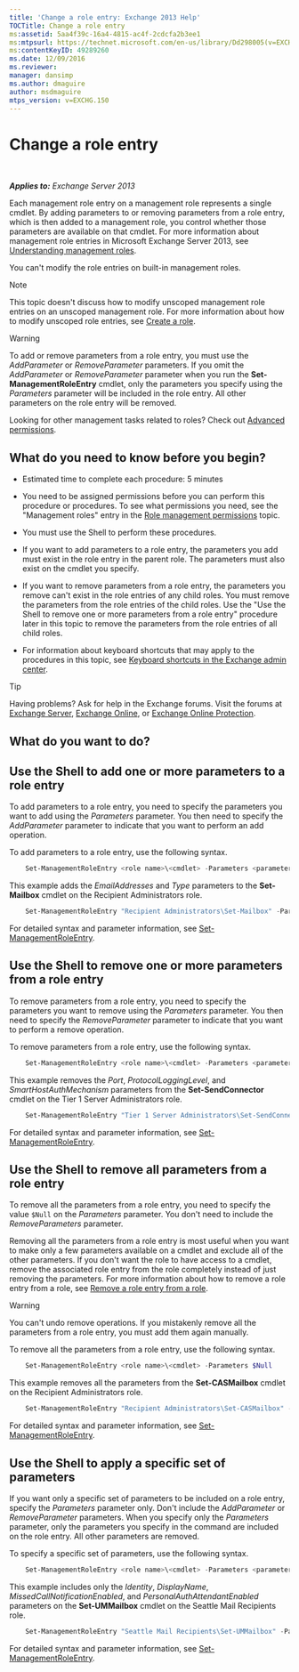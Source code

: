 ```yaml
---
title: 'Change a role entry: Exchange 2013 Help'
TOCTitle: Change a role entry
ms:assetid: 5aa4f39c-16a4-4815-ac4f-2cdcfa2b3ee1
ms:mtpsurl: https://technet.microsoft.com/en-us/library/Dd298005(v=EXCHG.150)
ms:contentKeyID: 49289260
ms.date: 12/09/2016
ms.reviewer: 
manager: dansimp
ms.author: dmaguire
author: msdmaguire
mtps_version: v=EXCHG.150
---
```


# Change a role entry

 

_**Applies to:** Exchange Server 2013_


Each management role entry on a management role represents a single cmdlet. By adding parameters to or removing parameters from a role entry, which is then added to a management role, you control whether those parameters are available on that cmdlet. For more information about management role entries in Microsoft Exchange Server 2013, see [Understanding management roles](understanding-management-roles-exchange-2013-help.md).

You can't modify the role entries on built-in management roles.


> [!NOTE]
> This topic doesn't discuss how to modify unscoped management role entries on an unscoped management role. For more information about how to modify unscoped role entries, see <A href="create-a-role-exchange-2013-help.md">Create a role</A>.




> [!WARNING]
> To add or remove parameters from a role entry, you must use the <EM>AddParameter</EM> or <EM>RemoveParameter</EM> parameters. If you omit the <EM>AddParameter</EM> or <EM>RemoveParameter</EM> parameter when you run the <STRONG>Set-ManagementRoleEntry</STRONG> cmdlet, only the parameters you specify using the <EM>Parameters</EM> parameter will be included in the role entry. All other parameters on the role entry will be removed.



Looking for other management tasks related to roles? Check out [Advanced permissions](advanced-permissions-exchange-2013-help.md).

## What do you need to know before you begin?

  - Estimated time to complete each procedure: 5 minutes

  - You need to be assigned permissions before you can perform this procedure or procedures. To see what permissions you need, see the "Management roles" entry in the [Role management permissions](role-management-permissions-exchange-2013-help.md) topic.

  - You must use the Shell to perform these procedures.

  - If you want to add parameters to a role entry, the parameters you add must exist in the role entry in the parent role. The parameters must also exist on the cmdlet you specify.

  - If you want to remove parameters from a role entry, the parameters you remove can't exist in the role entries of any child roles. You must remove the parameters from the role entries of the child roles. Use the "Use the Shell to remove one or more parameters from a role entry" procedure later in this topic to remove the parameters from the role entries of all child roles.

  - For information about keyboard shortcuts that may apply to the procedures in this topic, see [Keyboard shortcuts in the Exchange admin center](keyboard-shortcuts-in-the-exchange-admin-center-2013-help.md).


> [!TIP]
> Having problems? Ask for help in the Exchange forums. Visit the forums at <A href="https://go.microsoft.com/fwlink/p/?linkid=60612">Exchange Server</A>, <A href="https://go.microsoft.com/fwlink/p/?linkid=267542">Exchange Online</A>, or <A href="https://go.microsoft.com/fwlink/p/?linkid=285351">Exchange Online Protection</A>.



## What do you want to do?

## Use the Shell to add one or more parameters to a role entry

To add parameters to a role entry, you need to specify the parameters you want to add using the *Parameters* parameter. You then need to specify the *AddParameter* parameter to indicate that you want to perform an add operation.

To add parameters to a role entry, use the following syntax.

```powershell
    Set-ManagementRoleEntry <role name>\<cmdlet> -Parameters <parameter 1>, <parameter 2>, <parameter...> -AddParameter
```

This example adds the *EmailAddresses* and *Type* parameters to the **Set-Mailbox** cmdlet on the Recipient Administrators role.

```powershell
    Set-ManagementRoleEntry "Recipient Administrators\Set-Mailbox" -Parameters EmailAddresses, Type -AddParameter
```

For detailed syntax and parameter information, see [Set-ManagementRoleEntry](https://technet.microsoft.com/en-us/library/dd351162\(v=exchg.150\)).

## Use the Shell to remove one or more parameters from a role entry

To remove parameters from a role entry, you need to specify the parameters you want to remove using the *Parameters* parameter. You then need to specify the *RemoveParameter* parameter to indicate that you want to perform a remove operation.

To remove parameters from a role entry, use the following syntax.

```powershell
    Set-ManagementRoleEntry <role name>\<cmdlet> -Parameters <parameter 1>, <parameter 2>, <parameter...> -RemoveParameter
```

This example removes the *Port*, *ProtocolLoggingLevel*, and *SmartHostAuthMechanism* parameters from the **Set-SendConnector** cmdlet on the Tier 1 Server Administrators role.

```powershell
    Set-ManagementRoleEntry "Tier 1 Server Administrators\Set-SendConnector" -Parameters Port, ProtocolLoggingLevel, SmartHostAuthMechanism -RemoveParameter
```

For detailed syntax and parameter information, see [Set-ManagementRoleEntry](https://technet.microsoft.com/en-us/library/dd351162\(v=exchg.150\)).

## Use the Shell to remove all parameters from a role entry

To remove all the parameters from a role entry, you need to specify the value `$Null` on the *Parameters* parameter. You don't need to include the *RemoveParameters* parameter.

Removing all the parameters from a role entry is most useful when you want to make only a few parameters available on a cmdlet and exclude all of the other parameters. If you don't want the role to have access to a cmdlet, remove the associated role entry from the role completely instead of just removing the parameters. For more information about how to remove a role entry from a role, see [Remove a role entry from a role](remove-a-role-entry-from-a-role-exchange-2013-help.md).


> [!WARNING]
> You can't undo remove operations. If you mistakenly remove all the parameters from a role entry, you must add them again manually.



To remove all the parameters from a role entry, use the following syntax.

```powershell
    Set-ManagementRoleEntry <role name>\<cmdlet> -Parameters $Null 
```

This example removes all the parameters from the **Set-CASMailbox** cmdlet on the Recipient Administrators role.

```powershell
    Set-ManagementRoleEntry "Recipient Administrators\Set-CASMailbox" -Parameters $Null 
```

For detailed syntax and parameter information, see [Set-ManagementRoleEntry](https://technet.microsoft.com/en-us/library/dd351162\(v=exchg.150\)).

## Use the Shell to apply a specific set of parameters

If you want only a specific set of parameters to be included on a role entry, specify the *Parameters* parameter only. Don't include the *AddParameter* or *RemoveParameter* parameters. When you specify only the *Parameters* parameter, only the parameters you specify in the command are included on the role entry. All other parameters are removed.

To specify a specific set of parameters, use the following syntax.

```powershell
    Set-ManagementRoleEntry <role name>\<cmdlet> -Parameters <parameter 1>, <parameter 2>, <parameter...>
```

This example includes only the *Identity*, *DisplayName*, *MissedCallNotificationEnabled*, and *PersonalAuthAttendantEnabled* parameters on the **Set-UMMailbox** cmdlet on the Seattle Mail Recipients role.

```powershell
    Set-ManagementRoleEntry "Seattle Mail Recipients\Set-UMMailbox" -Parameters Identity, DisplayName, MissedCallNotificationEnabled, PersonalAutoAttendantEnabled
```

For detailed syntax and parameter information, see [Set-ManagementRoleEntry](https://technet.microsoft.com/en-us/library/dd351162\(v=exchg.150\)).

